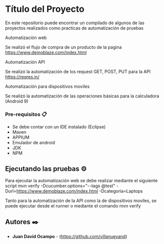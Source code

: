 # Título del Proyecto

En este repositorio puede encontrar un compilado de algunos de las proyectos realizados como practicas de automatización de pruebas

Automatización web

Se realizó el flujo de compra de un producto de la pagina https://www.demoblaze.com/index.html

Automatización API

Se realizó la automatización de los request GET, POST, PUT para la API https://reqres.in/

Automatización para dispositivos moviles

Se realizó la automatización de las operaciones básicas para la calculadora (Android 9)


### Pre-requisitos 📋

- Se debe contar con un IDE instalado (Eclipse)
- Maven
- APPIUM
- Emulador de android
- JDK
- NPM


## Ejecutando las pruebas ⚙️

Para ejecutar la automatización web se debe realizar mediante el siguiente script 
mvn verify -Dcucumber.options="--tags @test" -Durl=https://www.demoblaze.com/index.html -Dcategoria=Laptops

Tanto para la automatización de la API como la de dispositivos moviles, se puede ejecutar desde el runner o mediante el comando mvn verify

## Autores ✒️


* **Juan David Ocampo**  - (https://github.com/villanuevand)